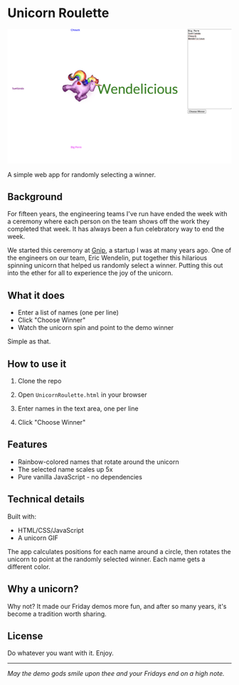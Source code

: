# Unicorn Roulette

![Unicorn Roulette Screenshot](UnicornRoulette_files/unicorn-screenshot.png)

A simple web app for randomly selecting a winner.

## Background

For fifteen years, the engineering teams I've run have ended the week with a ceremony where each person on the team shows off the work they completed that week. It has always been a fun celebratory way to end the week. 

We started this ceremony at [Gnip](https://en.wikipedia.org/wiki/Gnip), a startup I was at many years ago. One of the engineers on our team, Eric Wendelin, put together this hilarious spinning unicorn that helped us randomly select a winner. Putting this out into the ether for all to experience the joy of the unicorn.

## What it does

- Enter a list of names (one per line)
- Click "Choose Winner"
- Watch the unicorn spin and point to the demo winner

Simple as that.

## How to use it

1. Clone the repo

2. Open `UnicornRoulette.html` in your browser

3. Enter names in the text area, one per line

4. Click "Choose Winner"

## Features

- Rainbow-colored names that rotate around the unicorn
- The selected name scales up 5x
- Pure vanilla JavaScript - no dependencies

## Technical details

Built with:
- HTML/CSS/JavaScript
- A unicorn GIF

The app calculates positions for each name around a circle, then rotates the unicorn to point at the randomly selected winner. Each name gets a different color.

## Why a unicorn?

Why not? It made our Friday demos more fun, and after so many years, it's become a tradition worth sharing.

## License

Do whatever you want with it. Enjoy.

---

*May the demo gods smile upon thee and your Fridays end on a high note.*